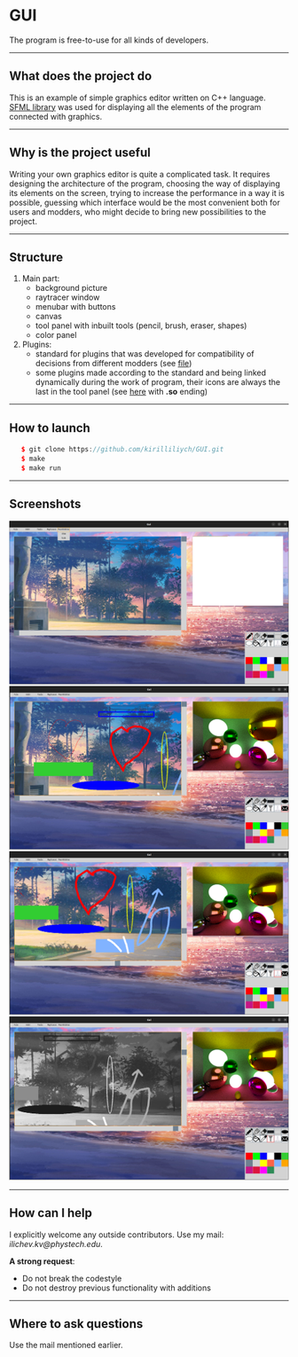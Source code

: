 # GUI
The program is free-to-use for all kinds of developers.

***
## What does the project do
This is an example of simple graphics editor written on C++ language. [SFML library](https://www.sfml-dev.org/) was used for
displaying all the elements of the program connected with graphics.

***
## Why is the project useful
Writing your own graphics editor is quite a complicated task. It requires designing the architecture of the program, choosing the way
of displaying its elements on the screen, trying to increase the performance in a way it is possible, guessing which interface would be
the most convenient both for users and modders, who might decide to bring new possibilities to the project.

***
## Structure
1. Main part:
      - background picture
      - raytracer window
      - menubar with buttons
      - canvas
      - tool panel with inbuilt tools (pencil, brush, eraser, shapes)
      - color panel
2. Plugins:
      - standard for plugins that was developed for compatibility of decisions from different modders (see [file](standard/tools.hpp))
      - some plugins made according to the standard and being linked dynamically during the work of program, their icons are always 
        the last in the tool panel (see [here](plugins) with __.so__ ending)

***
## How to launch
```c++
   $ git clone https://github.com/kirilliliych/GUI.git
   $ make
   $ make run
```

***
## Screenshots
![menubar](readme_pictures/pic1.png)
![canvas1](readme_pictures/pic2.png)
![canvas2](readme_pictures/pic3.png)
![canvas3](readme_pictures/pic4.png)

***
## How can I help
I explicitly welcome any outside contributors. Use my mail: _ilichev.kv@phystech.edu_.

__A strong request__:
* Do not break the codestyle
* Do not destroy previous functionality with additions

***
## Where to ask questions
Use the mail mentioned earlier.
